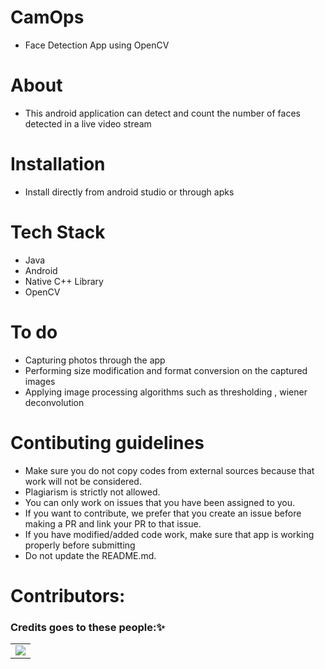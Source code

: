 # CamOps
- Face Detection App using OpenCV

# About
- This android application can detect and count the number of faces detected in a live video stream

# Installation

- Install directly from android studio or through apks

# Tech Stack

- Java
- Android
- Native C++ Library
- OpenCV

# To do

- Capturing photos through the app
- Performing size modification and format conversion on the captured images
- Applying image processing algorithms such as thresholding , wiener deconvolution

# Contibuting guidelines
- Make sure you do not copy codes from external sources because that work will not be considered.
- Plagiarism is strictly not allowed.
- You can only work on issues that you have been assigned to you.
- If you want to contribute, we prefer that you create an issue before making a PR and link your PR to that issue.
- If you have modified/added code work, make sure that app is working properly before submitting
- Do not update the README.md.

# Contributors:

### Credits goes to these people:✨

<table>
	<tr>
		<td>
<a href="https://github.com/Developer-Student-Clubs-VSSUT-Burla/CamOps/graphs/contributors">
  <img src="https://contrib.rocks/image?repo=Developer-Student-Clubs-VSSUT-Burla/CamOps" />
</a>
		</td>
	</tr>
</table>
